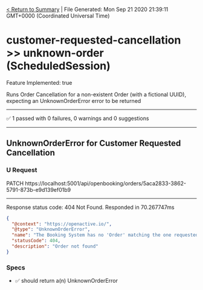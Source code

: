 [< Return to Summary](summary.md) | File Generated: Mon Sep 21 2020 21:39:11 GMT+0000 (Coordinated Universal Time)

# customer-requested-cancellation >> unknown-order (ScheduledSession)

Feature Implemented: true

Runs Order Cancellation for a non-existent Order (with a fictional UUID), expecting an UnknownOrderError error to be returned

---

✅ 1 passed with 0 failures, 0 warnings and 0 suggestions 

---


## UnknownOrderError for Customer Requested Cancellation

### U Request
PATCH https://localhost:5001/api/openbooking/orders/5aca2833-3862-5791-873b-e9d139ef01b9

---

Response status code: 404 Not Found. Responded in 70.267747ms
```json
{
  "@context": "https://openactive.io/",
  "@type": "UnknownOrderError",
  "name": "The Booking System has no 'Order' matching the one requested.",
  "statusCode": 404,
  "description": "Order not found"
}
```
### Specs
* ✅ should return a(n) UnknownOrderError


